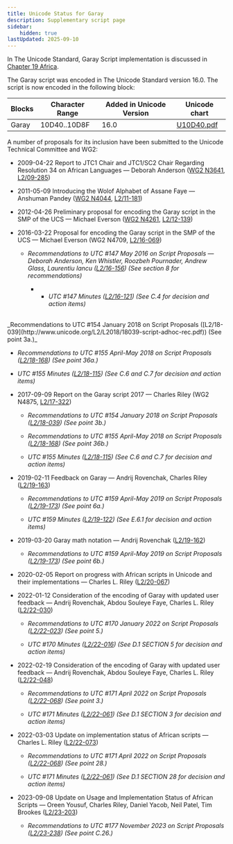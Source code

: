 ```yaml
---
title: Unicode Status for Garay
description: Supplementary script page
sidebar:
    hidden: true
lastUpdated: 2025-09-10
---
```


In The Unicode Standard, Garay Script implementation is discussed in [Chapter 19 Africa](https://www.unicode.org/versions/latest/core-spec/chapter-19/#G746355).

[comment]: # (end of intro)

[comment]: # (start of blocks)

The Garay script was encoded in The Unicode Standard version 16.0. The script is now encoded in the following block:

| Blocks | Character Range | Added in Unicode Version | Unicode chart |
| ------ | --------------- | ------------------------ | ------------- |
| Garay | 10D40..10D8F | 16.0 | [U10D40.pdf](http://www.unicode.org/charts/PDF/U10D40.pdf) |

[comment]: # (end of blocks)

[comment]: # (start of chars)



[comment]: # (end of chars)

[comment]: # (start of rest)

A number of proposals for its inclusion have been submitted to the Unicode Technical Committee and WG2:

- 2009-04-22 Report to JTC1 Chair and JTC1/SC2 Chair Regarding Resolution 34 on African Languages — Deborah Anderson ([WG2 N3641](https://www.unicode.org/wg2/docs/n3641.pdf), [L2/09-285](http://www.unicode.org/cgi-bin/GetMatchingDocs.pl?L2/09-285))

- 2011-05-09 Introducing the Wolof Alphabet of Assane Faye — Anshuman Pandey ([WG2 N4044](https://www.unicode.org/wg2/docs/n4044.pdf), [L2/11-181](http://www.unicode.org/cgi-bin/GetMatchingDocs.pl?L2/11-181))

- 2012-04-26 Preliminary proposal for encoding the Garay script in the SMP of the UCS — Michael Everson ([WG2 N4261](https://www.unicode.org/wg2/docs/n4261.pdf), [L2/12-139](http://www.unicode.org/cgi-bin/GetMatchingDocs.pl?L2/12-139))

- 2016-03-22 Proposal for encoding the Garay script in the SMP of the UCS — Michael Everson (WG2 N4709, [L2/16-069](http://www.unicode.org/cgi-bin/GetMatchingDocs.pl?L2/16-069))

  - _Recommendations to UTC #147 May 2016 on Script Proposals — Deborah Anderson, Ken Whistler, Roozbeh Pournader, Andrew Glass, Laurentiu Iancu ([L2/16-156](http://www.unicode.org/cgi-bin/GetMatchingDocs.pl?L2/16-156)) (See section 8 for recommendations)_

    - - _UTC #147 Minutes ([L2/16-121](http://www.unicode.org/cgi-bin/GetMatchingDocs.pl?L2/16-121)) (See C.4 for decision and action items)_<br />
<br />
_Recommendations to UTC #154 January 2018 on Script Proposals ([L2/18-039](http://www.unicode.org/L2/L2018/18039-script-adhoc-rec.pdf)) (See point 3a.)_

  - _Recommendations to UTC #155 April-May 2018 on Script Proposals ([L2/18-168](http://www.unicode.org/L2/L2018/18168-script-rec.pdf)) (See point 36a.)_

  - _UTC #155 Minutes ([L2/18-115](http://www.unicode.org/L2/L2018/18115.htm)) (See C.6 and C.7 for decision and action items)_

- 2017-09-09 Report on the Garay script 2017 — Charles Riley (WG2 N4875, [L2/17-322](http://www.unicode.org/cgi-bin/GetMatchingDocs.pl?L2/17-322))

  - _Recommendations to UTC #154 January 2018 on Script Proposals ([L2/18-039](http://www.unicode.org/L2/L2018/18039-script-adhoc-rec.pdf)) (See point 3b.)_

  - _Recommendations to UTC #155 April-May 2018 on Script Proposals ([L2/18-168](http://www.unicode.org/L2/L2018/18168-script-rec.pdf)) (See point 36b.)_

  - _UTC #155 Minutes ([L2/18-115](http://www.unicode.org/L2/L2018/18115.htm)) (See C.6 and C.7 for decision and action items)_

- 2019-02-11 Feedback on Garay — Andrij Rovenchak, Charles Riley ([L2/19-163](http://www.unicode.org/cgi-bin/GetMatchingDocs.pl?L2/19-163))

  - _Recommendations to UTC #159 April-May 2019 on Script Proposals ([L2/19-173](http://www.unicode.org/L2/L2019/19173-script-adhoc-recs.pdf)) (See point 6a.)_

  - _UTC #159 Minutes ([L2/19-122](http://www.unicode.org/L2/L2019/19122.htm)) (See E.6.1 for decision and action items)_

- 2019-03-20 Garay math notation — Andrij Rovenchak ([L2/19-162](http://www.unicode.org/cgi-bin/GetMatchingDocs.pl?L2/19-162))

  - _Recommendations to UTC #159 April-May 2019 on Script Proposals ([L2/19-173](http://www.unicode.org/L2/L2019/19173-script-adhoc-recs.pdf)) (See point 6b.)_

- 2020-02-05 Report on progress with African scripts in Unicode and their implementations — Charles L. Riley ([L2/20-067](http://www.unicode.org/cgi-bin/GetMatchingDocs.pl?L2/20-067))

- 2022-01-12 Consideration of the encoding of Garay with updated user feedback — Andrij Rovenchak, Abdou Souleye Faye, Charles L. Riley ([L2/22-030](http://www.unicode.org/cgi-bin/GetMatchingDocs.pl?L2/22-030))

  - _Recommendations to UTC #170 January 2022 on Script Proposals ([L2/22-023](http://www.unicode.org/L2/L2022/22023-script-adhoc-rept.pdf)) (See point 5.)_

  - _UTC #170 Minutes ([L2/22-016](https://www.unicode.org/L2/L2022/22016.htm)) (See D.1 SECTION 5 for decision and action items)_

- 2022-02-19 Consideration of the encoding of Garay with updated user feedback — Andrij Rovenchak, Abdou Souleye Faye, Charles L. Riley ([L2/22-048](http://www.unicode.org/cgi-bin/GetMatchingDocs.pl?L2/22-048))

  - _Recommendations to UTC #171 April 2022 on Script Proposals ([L2/22-068](http://www.unicode.org/cgi-bin/GetMatchingDocs.pl?L2/22-068)) (See point 3.)_

  - _UTC #171 Minutes ([L2/22-061](https://www.unicode.org/L2/L2022/22061.htm)) (See D.1 SECTION 3 for decision and action items)_

- 2022-03-03 Update on implementation status of African scripts — Charles L. Riley     ([L2/22-073](http://www.unicode.org/cgi-bin/GetMatchingDocs.pl?L2/22-073))

  - _Recommendations to UTC #171 April 2022 on Script Proposals ([L2/22-068](http://www.unicode.org/cgi-bin/GetMatchingDocs.pl?L2/22-068)) (See point 28.)_

  - _UTC #171 Minutes ([L2/22-061](https://www.unicode.org/L2/L2022/22061.htm)) (See D.1 SECTION 28 for decision and action items)_

- 2023-09-08 Update on Usage and Implementation Status of African Scripts — Oreen Yousuf, Charles Riley, Daniel Yacob, Neil Patel, Tim Brookes ([L2/23-203](http://www.unicode.org/cgi-bin/GetMatchingDocs.pl?L2/23-203))

  - _Recommendations to UTC #177 November 2023 on Script Proposals ([L2/23-238](http://www.unicode.org/cgi-bin/GetMatchingDocs.pl?L2/23-238)) (See point C.26.)_
